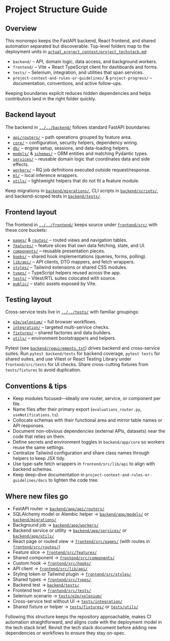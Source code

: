 # Project Structure Guide

## Overview

This monorepo keeps the FastAPI backend, React frontend, and shared automation separated but discoverable. Top-level folders map to the deployment units in [`actual_project_context/project_techstack.md`](../actual_project_context/project_techstack.md):

- `backend/` – API, domain logic, data access, and background workers.
- `frontend/` – Vite + React TypeScript client for dashboards and forms.
- `tests/` – Selenium, integration, and utilities that span services.
- `project-context-and-rules-or-guidelines/` & `project-progress/` – documentation, conventions, and active follow-ups.

Keeping boundaries explicit reduces hidden dependencies and helps contributors land in the right folder quickly.

## Backend layout

The backend in [`../../backend/`](../../backend/) follows standard FastAPI boundaries:

- [`api/routers/`](../../backend/app/api/routers/) – path operations grouped by feature area.
- [`core/`](../../backend/app/core/) – configuration, security helpers, dependency wiring.
- [`db/`](../../backend/app/db/) – engine setup, sessions, and data-loading helpers.
- [`models/`](../../backend/app/models/) & [`schemas/`](../../backend/app/schemas/) – ORM entities and matching Pydantic types.
- [`services/`](../../backend/app/services/) – reusable domain logic that coordinates data and side effects.
- [`workers/`](../../backend/app/workers/) – RQ job definitions executed outside request/response.
- [`ml/`](../../backend/app/ml/) – local inference wrappers.
- [`utils/`](../../backend/app/utils/) – lightweight helpers that do not fit a feature module.

Keep migrations in [`backend/migrations/`](../../backend/migrations/), CLI scripts in [`backend/scripts/`](../../backend/scripts/), and backend-scoped tests in [`backend/tests/`](../../backend/tests/).

## Frontend layout

The frontend in [`../../frontend/`](../../frontend/) keeps source under [`frontend/src/`](../../frontend/src/) with these core buckets:

- [`pages/`](../../frontend/src/pages/) & [`routes/`](../../frontend/src/routes/) – routed views and navigation tables.
- [`features/`](../../frontend/src/features/) – feature slices that own data fetching, state, and UI.
- [`components/`](../../frontend/src/components/) – reusable presentation pieces.
- [`hooks/`](../../frontend/src/hooks/) – shared hook implementations (queries, forms, polling).
- [`lib/api/`](../../frontend/src/lib/api/) – API clients, DTO mappers, and fetch wrappers.
- [`styles/`](../../frontend/src/styles/) – Tailwind extensions or shared CSS modules.
- [`types/`](../../frontend/src/types/) – TypeScript helpers reused across the app.
- [`tests/`](../../frontend/src/tests/) – Vitest/RTL suites colocated with source.
- [`public/`](../../frontend/public/) – static assets exposed by Vite.

## Testing layout

Cross-service tests live in [`../../tests/`](../../tests/) with familiar groupings:

- [`e2e/selenium/`](../../tests/e2e/selenium/) – full browser workflows.
- [`integration/`](../../tests/integration/) – targeted multi-service checks.
- [`fixtures/`](../../tests/fixtures/) – shared factories and data builders.
- [`utils/`](../../tests/utils/) – environment bootstrappers and helpers.

Pytest (see [`backend/requirements.txt`](../../backend/requirements.txt)) drives backend and cross-service suites. Run `pytest backend/tests` for backend coverage, `pytest tests` for shared suites, and use Vitest or React Testing Library under `frontend/src/tests` for UI checks. Share cross-cutting fixtures from `tests/fixtures` to avoid duplication.

## Conventions & tips

- Keep modules focused—ideally one router, service, or component per file.
- Name files after their primary export (`evaluations_router.py`, `useNotifications.ts`).
- Collocate schemas with their functional area and mirror table names or API responses.
- Document non-obvious dependencies (external APIs, datasets) near the code that relies on them.
- Define secrets and environment toggles in `backend/app/core` so workers reuse the same settings.
- Centralize Tailwind configuration and share class names through helpers to keep JSX tidy.
- Use type-safe fetch wrappers in `frontend/src/lib/api` to align with backend schemas.
- Keep deep-dive documentation in `project-context-and-rules-or-guidelines/docs` to lighten the code tree.

## Where new files go

- FastAPI router → [`backend/app/api/routers/`](../../backend/app/api/routers/)
- SQLAlchemy model or Alembic helper → [`backend/app/models/`](../../backend/app/models/) or [`backend/migrations/`](../../backend/migrations/)
- Background job → [`backend/app/workers/`](../../backend/app/workers/)
- Backend service or utility → [`backend/app/services/`](../../backend/app/services/) or [`backend/app/utils/`](../../backend/app/utils/)
- React page or routed view → [`frontend/src/pages/`](../../frontend/src/pages/) (with routes in [`frontend/src/routes/`](../../frontend/src/routes/))
- Feature slice → [`frontend/src/features/`](../../frontend/src/features/)
- Shared component → [`frontend/src/components/`](../../frontend/src/components/)
- Custom hook → [`frontend/src/hooks/`](../../frontend/src/hooks/)
- API client → [`frontend/src/lib/api/`](../../frontend/src/lib/api/)
- Styling token or Tailwind plugin → [`frontend/src/styles/`](../../frontend/src/styles/)
- Shared types → [`frontend/src/types/`](../../frontend/src/types/)
- Backend test → [`backend/tests/`](../../backend/tests/)
- Frontend test → [`frontend/src/tests/`](../../frontend/src/tests/)
- Selenium scenario → [`tests/e2e/selenium/`](../../tests/e2e/selenium/)
- Cross-service test without UI → [`tests/integration/`](../../tests/integration/)
- Shared fixture or helper → [`tests/fixtures/`](../../tests/fixtures/) or [`tests/utils/`](../../tests/utils/)

Following this structure keeps the repository approachable, makes CI automation straightforward, and aligns code with the deployment model in the tech stack brief. Revisit the tech stack document before adding new dependencies or workflows to ensure they stay on-spec.
